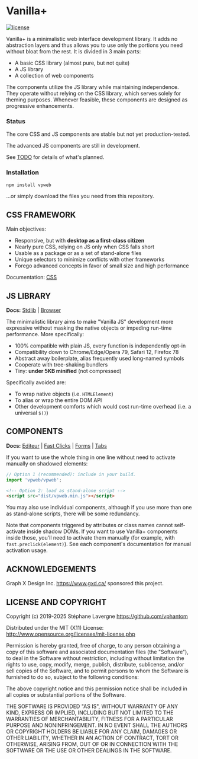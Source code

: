 # Vanilla+

[![license](https://img.shields.io/github/license/vphantom/vpweb.svg?style=plastic)]()
<!-- [![GitHub release](https://img.shields.io/github/release/vphantom/vpweb.svg?style=plastic)]() -->

Vanilla+ is a minimalistic web interface development library.  It adds no abstraction layers and thus allows you to use only the portions you need without bloat from the rest.  It is divided in 3 main parts:

* A basic CSS library (almost pure, but not quite)
* A JS library
* A collection of web components

The components utilize the JS library while maintaining independence. They operate without relying on the CSS library, which serves solely for theming purposes. Whenever feasible, these components are designed as progressive enhancements.

### Status

The core CSS and JS components are stable but not yet production-tested.

The advanced JS components are still in development.

See [TODO](TODO.md) for details of what's planned.

### Installation

```sh
npm install vpweb
```

…or simply download the files you need from this repository.

## CSS FRAMEWORK

Main objectives:

- Responsive, but with **desktop as a first-class citizen**
- Nearly pure CSS, relying on JS only when CSS falls short
- Usable as a package or as a set of stand-alone files
- Unique selectors to minimize conflicts with other frameworks
- Forego advanced concepts in favor of small size and high performance

Documentation: [CSS](docs/css.html)

## JS LIBRARY

**Docs:** [Stdlib](docs/stdlib.md) | [Browser](docs/browser.md)

The minimalistic library aims to make "Vanilla JS" development more expressive without masking the native objects or impeding run-time performance.  More specifically:

- 100% compatible with plain JS, every function is independently opt-in
- Compatibility down to Chrome/Edge/Opera 79, Safari 12, Firefox 78
- Abstract away boilerplate, alias frequently used long-named symbols
- Cooperate with tree-shaking bundlers
- Tiny: **under 5KB minified** (not compressed)

Specifically avoided are:

- To wrap native objects (i.e. `HTMLElement`)
- To alias or wrap the entire DOM API
- Other development comforts which would cost run-time overhead (i.e. a universal `$()`)

## COMPONENTS

**Docs:** [Editeur](docs/editeur.md) | [Fast Clicks](docs/fast.md) | [Forms](docs/forms.md) | [Tabs](docs/tabs.md)

If you want to use the whole thing in one line without need to activate manually on shadowed elements:

```js
// Option 1 (recommended): include in your build.
import 'vpweb/vpweb';
```

```html
<!-- Option 2: load as stand-alone script -->
<script src="dist/vpweb.min.js"></script>
```

You may also use individual components, although if you use more than one as stand-alone scripts, there will be some redundancy.

Note that components triggered by attributes or class names cannot self-activate inside shadow DOMs.  If you want to use Vanilla+ components inside those, you'll need to activate them manually (for example, with `fast.preclick(element)`).  See each component's documentation for manual activation usage.


## ACKNOWLEDGEMENTS

Graph X Design Inc. https://www.gxd.ca/ sponsored this project.

## LICENSE AND COPYRIGHT

Copyright (c) 2019-2025 Stéphane Lavergne <https://github.com/vphantom>

Distributed under the MIT (X11) License:
http://www.opensource.org/licenses/mit-license.php

Permission is hereby granted, free of charge, to any person obtaining a copy of this software and associated documentation files (the "Software"), to deal in the Software without restriction, including without limitation the rights to use, copy, modify, merge, publish, distribute, sublicense, and/or sell copies of the Software, and to permit persons to whom the Software is furnished to do so, subject to the following conditions:

The above copyright notice and this permission notice shall be included in all copies or substantial portions of the Software.

THE SOFTWARE IS PROVIDED "AS IS", WITHOUT WARRANTY OF ANY KIND, EXPRESS OR IMPLIED, INCLUDING BUT NOT LIMITED TO THE WARRANTIES OF MERCHANTABILITY, FITNESS FOR A PARTICULAR PURPOSE AND NONINFRINGEMENT. IN NO EVENT SHALL THE AUTHORS OR COPYRIGHT HOLDERS BE LIABLE FOR ANY CLAIM, DAMAGES OR OTHER LIABILITY, WHETHER IN AN ACTION OF CONTRACT, TORT OR OTHERWISE, ARISING FROM, OUT OF OR IN CONNECTION WITH THE SOFTWARE OR THE USE OR OTHER DEALINGS IN THE SOFTWARE.
